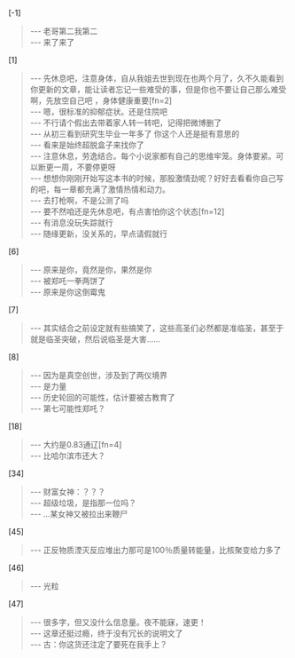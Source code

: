 
[-1] 
>--- 老哥第二我第二<br>
>--- 来了来了<br>

[1] 
>--- 先休息吧，注意身体，自从我姐去世到现在也两个月了，久不久能看到你更新的文章，能让读者忘记一些难受的事，但是你也不要让自己那么难受啊，先放空自己吧	，身体健康重要[fn=2]<br>
>--- 嗯，很标准的抑郁症状。还是住院吧<br>
>--- 不行请个假出去带着家人转一转吧，记得把微博删了<br>
>--- 从初三看到研究生毕业一年多了  你这个人还是挺有意思的<br>
>--- 看来是始终超脱盒子来找你了<br>
>--- 注意休息，劳逸结合。每个小说家都有自己的思维牢笼。身体要紧。可以断更一周，不要停更呀<br>
>--- 想想你刚刚开始写这本书的时候，那股激情劲呢？好好去看看你自己写的吧，每一章都充满了激情热情和动力。<br>
>--- 去打枪啊，不是公测了吗<br>
>--- 要不然咱还是先休息吧，有点害怕你这个状态[fn=12]<br>
>--- 有消息没玩失踪就行<br>
>--- 随缘更新，没关系的，早点请假就行<br>

[6] 
>--- 原来是你，竟然是你，果然是你<br>
>--- 被郑吒一拳两饼了<br>
>--- 原来是你这倒霉鬼<br>

[7] 
>--- 其实结合之前设定就有些搞笑了，这些高圣们必然都是准临圣，甚至于就是临圣突破，然后说临圣是大害……<br>

[8] 
>--- 因为是真空创世，涉及到了两仪境界<br>
>--- 是力量<br>
>--- 历史轮回的可能性，估计要被古教育了<br>
>--- 第七可能性郑吒？<br>

[18] 
>--- 大约是0.83通辽[fn=4]<br>
>--- 比哈尔滨市还大？<br>

[34] 
>--- 财富女神：？？？<br>
>--- 超级垃圾，是指那一位吗？<br>
>--- ...某女神又被拉出来鞭尸<br>

[45] 
>--- 正反物质湮灭反应堆出力那可是100％质量转能量，比核聚变给力多了<br>

[46] 
>--- 光粒<br>

[47] 
>--- 很多字，但又没什么信息量。夜不能寐，速更！<br>
>--- 这章还挺过瘾，终于没有冗长的说明文了<br>
>--- 古：你这货还注定了要死在我手上？<br>
